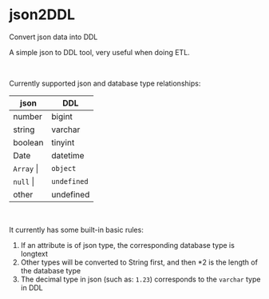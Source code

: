 # json2DDL
Convert json data into DDL

A simple json to DDL tool, very useful when doing ETL.

<br/>

Currently supported json and database type relationships:

|json|DDL|
|--|--|
|number|bigint|
|string|varchar|
|boolean|tinyint|
|Date|datetime|
|`Array` \|| `object`|json|
|`null` \|| `undefined`|null|
|other|undefined|

<br/>

It currently has some built-in basic rules:

1. If an attribute is of json type, the corresponding database type is longtext
2. Other types will be converted to String first, and then *2 is the length of the database type
3. The decimal type in json (such as: `1.23`) corresponds to the `varchar` type in DDL
